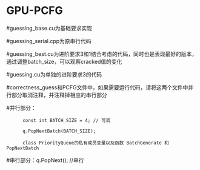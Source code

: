 # GPU-PCFG

#guessing_base.cu为基础要求实现

#guessing_serial.cpp为原串行代码

#guessing_best.cu为进阶要求3和1结合考虑的代码，同时也是表现最好的版本，通过调整batch_size，可以观察cracked值的变化

#guessing.cu为单独的进阶要求3的代码

#correctness_guess和PCFG文件中，如果需要运行代码，请将这两个文件中并行部分取消注释，并注释掉相应的串行部分

#并行部分：

          const int BATCH_SIZE = 4; // 可调

          q.PopNextBatch(BATCH_SIZE);
          
          class PriorityQueue的私有成员变量以及函数 BatchGenerate 和 PopNextBatch


#串行部分：q.PopNext(); //串行

